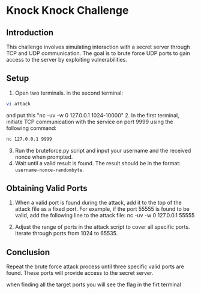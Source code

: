 

# Knock Knock Challenge

## Introduction
This challenge involves simulating interaction with a secret server through TCP and UDP communication. The goal is to brute force UDP ports to gain access to the server by exploiting vulnerabilities.

## Setup
1. Open two terminals. in the second terminal: 
```bash
vi attack 

```
and put this "nc -uv -w 0 127.0.0.1 1024-10000"
2. In the first terminal, initiate TCP communication with the service on port 9999 using the following command:

``` bash 
nc 127.0.0.1 9999 
```

3. Run the bruteforce.py script and input your username and the received nonce when prompted.
4. Wait until a valid result is found. The result should be in the format: `username-nonce-randombyte`.

## Obtaining Valid Ports
1. When a valid port is found during the attack, add it to the top of the attack file as a fixed port.
For example, if the port 55555 is found to be valid, add the following line to the attack file:
nc -uv -w 0 127.0.0.1 55555

2. Adjust the range of ports in the attack script to cover all specific ports. Iterate through ports from 1024 to 65535.

## Conclusion
Repeat the brute force attack process until three specific valid ports are found. These ports will provide access to the secret server.

when finding all the target ports you will see the flag in the firt terminal 


